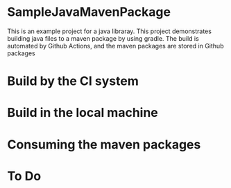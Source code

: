 # SampleJavaMavenPackage

This is an example project for a java libraray. This project demonstrates building java files to a maven package by using gradle. The build is automated by Github Actions, and the maven packages are stored in Github packages



# Build by the CI system

# Build in the local machine

# Consuming the maven packages

# To Do

